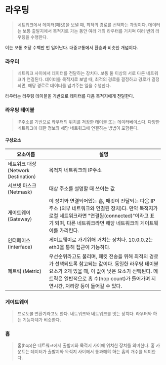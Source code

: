 # 라우팅

> 네트워크에서 데이터(패킷)을 보낼 때, 최적의 경로를 선택하는 과정이다. 데이터는 보통 출발지에서 목적지로 가는 동안 여러 개의 라우터를 거치며 여러 번의 라우팅을 수행한다.

이는 보통 초당 수백만 번 일어난다.
대중교통에서 환승과 비슷한 개념이다.

### 라우터

> 네트워크 사이에서 데이터를 전달하는 장치다. 보통 둘 이상의 서로 다른 네트워크가 연결된다. 데이터를 목적지로 보낼 때, 최적의 경로를 결정하고 경로가 결정되면, 해당 경로로 데이터를 넘겨주는 일을 수행한다.

라우터는 라우팅 테이블을 기반으로 데이터를 다음 목적지에게 전달한다.

### 라우팅 테이블

> IP주소를 기반으로 라우터의 위치를 저장한 테이블 또는 데이터베이스다. 다양한 네트워크에 대한 정보와 해당 네트워크에 연결하는 방법이 포함된다.

#### 구성요소

| 요소이름                            | 설명                                                                                                                                                                                                                                           |
| ----------------------------------- | ---------------------------------------------------------------------------------------------------------------------------------------------------------------------------------------------------------------------------------------------- |
| 네트워크 대상 (Network Destination) | 목적지 네트워크의 IP주소                                                                                                                                                                                                                       |
| 서브넷 마스크 (Netmask)             | 대상 주소를 설명할 때 쓰이는 값                                                                                                                                                                                                                |
| 게이트웨이 (Gateway)                | 이 장치와 연결되어있는 홉, 패킷이 전달되는 다음 IP주소 (외부 네트워크와 연결된 장치)다. 만약 목적지가 로컬 네트워크라면 "연결됨(connected)"이라고 표기 되며, 다른 네트워크라면 해당 네트워크의 게이트웨이를 가리킨다.                          |
| 인터페이스 (interface)              | 게이트웨이로 가기위해 거치는 장치다. 10.0.0.2는 eth3을 통해 접근이 가능하다.                                                                                                                                                                   |
| 메트릭 (Metric)                     | 우선순위라고도 불리며, 패킷 전송을 위해 최적의 경로가 선택되도록 참고되는 값이다. 동일한 라우팅 테이블 요소가 2개 있을 때, 이 값이 낮은 요소가 선택된다. 메트릭은 일반적으로 홉 수(hop count)가 들어가며 지연시간, 처리량 등이 들어갈 수 있다. |

### 게이트웨이

> 프로토콜 변환기라고도 한다. 네트워크와 네트워크를 잇는 장치다. 라우터와 하는 기능자체가 비슷한다.

### 홉

> 홉(hop)은 네트워크에서 출발지와 목적지 사이에 위치한 장치를 의미한다. 홉 카운트는 데이터가 출발지와 목적지 사이에서 통과해햐 하는 홉의 개수를 의미한다.

